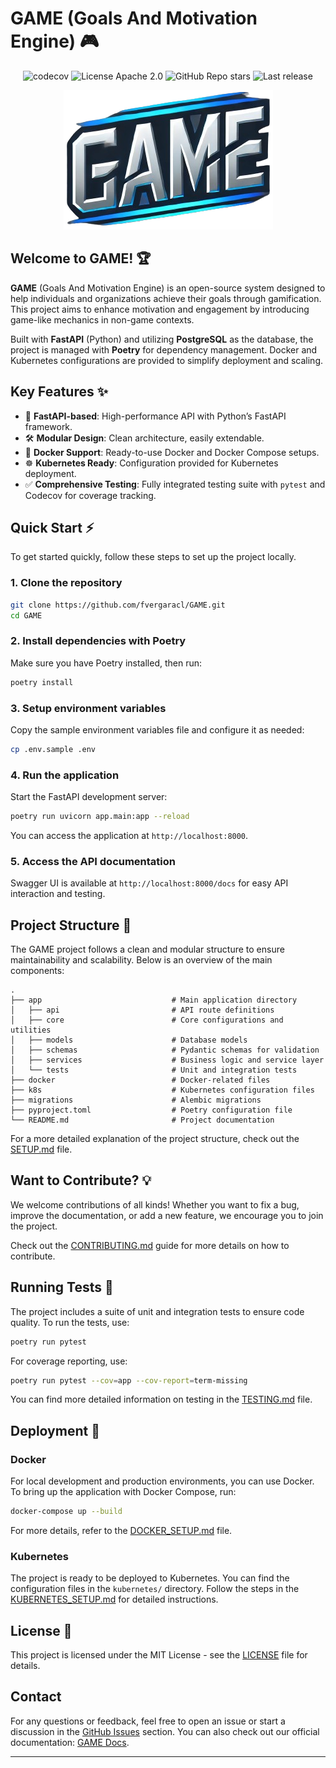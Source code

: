 # GAME (Goals And Motivation Engine) 🎮

<p align="center">
  <img src="https://codecov.io/gh/fvergaracl/GAME/branch/main/graph/badge.svg?token=R0MGAOMUBU" alt="codecov">
  <img src="https://img.shields.io/badge/License-Apache_2.0-blue.svg" alt="License Apache 2.0">
  <img src="https://img.shields.io/github/stars/fvergaracl/GAME" alt="GitHub Repo stars">
  <img src="https://img.shields.io/github/v/release/fvergaracl/GAME" alt="Last release">
</p>


<p align="center">
  <img src="GAME_logo.png" alt="GAME Logo">
</p>

## Welcome to GAME! 🏆

**GAME** (Goals And Motivation Engine) is an open-source system designed to help individuals and organizations achieve their goals through gamification. This project aims to enhance motivation and engagement by introducing game-like mechanics in non-game contexts. 

Built with **FastAPI** (Python) and utilizing **PostgreSQL** as the database, the project is managed with **Poetry** for dependency management. Docker and Kubernetes configurations are provided to simplify deployment and scaling.

## Key Features ✨

- 🚀 **FastAPI-based**: High-performance API with Python’s FastAPI framework.
- 🛠️ **Modular Design**: Clean architecture, easily extendable.
- 🐋 **Docker Support**: Ready-to-use Docker and Docker Compose setups.
- ☸️ **Kubernetes Ready**: Configuration provided for Kubernetes deployment.
- ✅ **Comprehensive Testing**: Fully integrated testing suite with `pytest` and Codecov for coverage tracking.

## Quick Start ⚡

To get started quickly, follow these steps to set up the project locally.

### 1. Clone the repository

```bash
git clone https://github.com/fvergaracl/GAME.git
cd GAME
```

### 2. Install dependencies with Poetry

Make sure you have Poetry installed, then run:

```bash
poetry install
```

### 3. Setup environment variables

Copy the sample environment variables file and configure it as needed:

```bash
cp .env.sample .env
```

### 4. Run the application

Start the FastAPI development server:

```bash
poetry run uvicorn app.main:app --reload
```

You can access the application at `http://localhost:8000`.

### 5. Access the API documentation

Swagger UI is available at `http://localhost:8000/docs` for easy API interaction and testing.

## Project Structure 📂

The GAME project follows a clean and modular structure to ensure maintainability and scalability. Below is an overview of the main components:

```
.
├── app                             # Main application directory
│   ├── api                         # API route definitions
│   ├── core                        # Core configurations and utilities
│   ├── models                      # Database models
│   ├── schemas                     # Pydantic schemas for validation
│   ├── services                    # Business logic and service layer
│   └── tests                       # Unit and integration tests
├── docker                          # Docker-related files
├── k8s                             # Kubernetes configuration files
├── migrations                      # Alembic migrations
├── pyproject.toml                  # Poetry configuration file
└── README.md                       # Project documentation
```

For a more detailed explanation of the project structure, check out the [SETUP.md](SETUP.md) file.


## Want to Contribute? 💡

We welcome contributions of all kinds! Whether you want to fix a bug, improve the documentation, or add a new feature, we encourage you to join the project.

Check out the [CONTRIBUTING.md](CONTRIBUTING.md) guide for more details on how to contribute.


## Running Tests 🧪

The project includes a suite of unit and integration tests to ensure code quality. To run the tests, use:

```bash
poetry run pytest
```

For coverage reporting, use:

```bash
poetry run pytest --cov=app --cov-report=term-missing
```

You can find more detailed information on testing in the [TESTING.md](TESTING.md) file.


## Deployment 🚀

### Docker

For local development and production environments, you can use Docker. To bring up the application with Docker Compose, run:

```bash
docker-compose up --build
```

For more details, refer to the [DOCKER_SETUP.md](DOCKER_SETUP.md) file.

### Kubernetes

The project is ready to be deployed to Kubernetes. You can find the configuration files in the `kubernetes/` directory. Follow the steps in the [KUBERNETES_SETUP.md](KUBERNETES_SETUP.md) for detailed instructions.



## License 📜

This project is licensed under the MIT License - see the [LICENSE](LICENSE) file for details.


## Contact

For any questions or feedback, feel free to open an issue or start a discussion in the [GitHub Issues](https://github.com/fvergaracl/GAME/issues) section. You can also check out our official documentation: [GAME Docs](https://fvergaracl.github.io/GAME).

---
